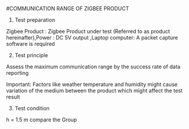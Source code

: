 #COMMUNICATION RANGE OF ZIGBEE PRODUCT

1. Test preparation


Zigbee Product : Zigbee Product under test (Referred to as product hereinafter),Power : DC 5V output ,Laptop computer: A packet capture software is required                         

2. Test principle

Assess the maximum communication range by the success rate of data reporting

Important: Factors like weather temperature and humidity might cause variation of the medium between the product which might affect the test result					
					
3. Test condition

h = 1.5 m compare the Group
